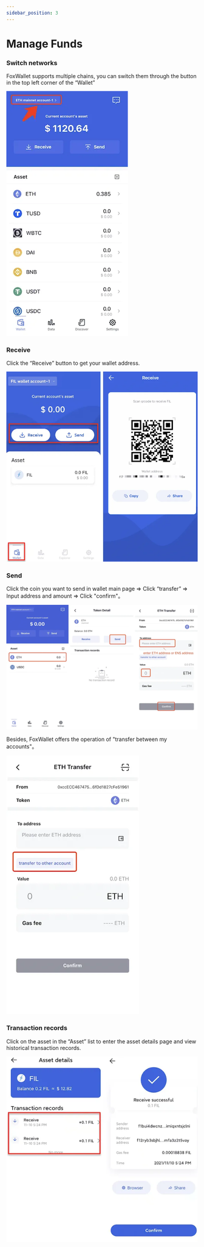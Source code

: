 ```yaml
---
sidebar_position: 3
---
```


# Manage Funds

### Switch networks
FoxWallet supports multiple chains, you can switch them through the button in the top left corner of the “Wallet”

![](./img/switch-wallet.webp)

### Receive
Click the “Receive” button to get your wallet address.

![](./img/receive.webp)

### Send

Click the coin you want to send in wallet main page => Click “transfer” => Input address and amount => Click "confirm"。

![](./img/transfer.webp)

Besides, FoxWallet offers the operation of "transfer between my accounts"。

![](./img/transfer-in-wallet.webp)

### Transaction records
Click on the asset in the “Asset” list to enter the asset details page and view historical transaction records.

![](./img/history_detail.webp)



